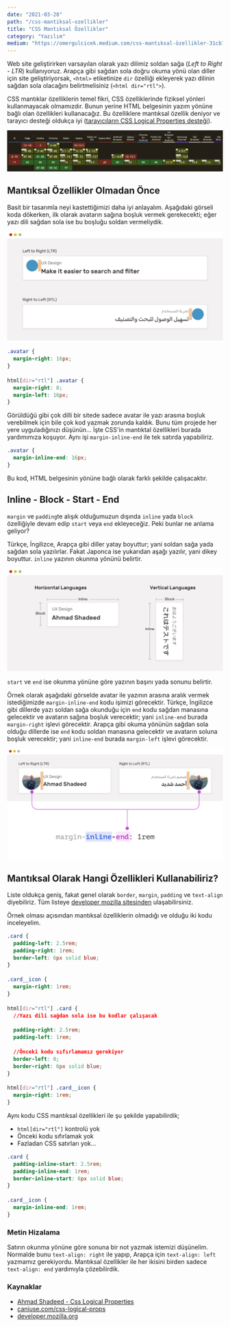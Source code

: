 ```yaml
---
date: "2021-03-28"
path: "/css-mantiksal-ozellikler"
title: "CSS Mantıksal Özellikler"
category: "Yazılım"
medium: "https://omergulcicek.medium.com/css-mantıksal-özellikler-31cb73ea4473"
---
```


Web site geliştirirken varsayılan olarak yazı dilimiz soldan sağa (*Left to Right - LTR*) kullanıyoruz. Arapça gibi sağdan sola doğru okuma yönü olan diller için site geliştiriyorsak, `<html>` etiketinize `dir` özelliği ekleyerek yazı dilinin sağdan sola olacağını belirtmelisiniz (`<html dir="rtl">`).

CSS mantıklar özelliklerin temel fikri, CSS özelliklerinde fiziksel yönleri kullanmayacak olmamızdır. Bunun yerine HTML belgesinin yazım yönüne bağlı olan özellikleri kullanacağız. Bu özelliklere mantıksal özellik deniyor ve tarayıcı desteği oldukça iyi (<a href="https://caniuse.com/css-logical-props" target="_blank" rel="noreferrer noopener">tarayıcıların CSS Logical Properties desteği</a>). 

![CSS Logical Properties desteği](../../assets/img/blog/2021-03-28/css-logical-properties.png)

## Mantıksal Özellikler Olmadan Önce

Basit bir tasarımla neyi kastettiğimizi daha iyi anlayalım. Aşağıdaki görseli koda dökerken, ilk olarak avatarın sağına boşluk vermek gerekecekti; eğer yazı dili sağdan sola ise bu boşluğu soldan vermeliydik.

![CSS Logical Properties desteği](../../assets/img/blog/2021-03-28/ltr-rtl.jpg)

```css
.avatar {
  margin-right: 16px;
}

html[dir="rtl"] .avatar {
  margin-right: 0;
  margin-left: 16px;
}
```

Görüldüğü gibi çok dilli bir sitede sadece avatar ile yazı arasına boşluk verebilmek için bile çok kod yazmak zorunda kaldık. Bunu tüm projede her yere uyguladığınızı düşünün... İşte CSS'in mantıktal özellikleri burada yardımımıza koşuyor. Aynı işi `margin-inline-end` ile tek satırda yapabiliriz.

```css
.avatar {
  margin-inline-end: 16px;
}
```

Bu kod, HTML belgesinin yönüne bağlı olarak farklı şekilde çalışacaktır.

## Inline - Block - Start - End

`margin` ve `padding`te alışık olduğumuzun dışında `inline` yada `block` özelliğiyle devam edip `start` veya `end` ekleyeceğiz. Peki bunlar ne anlama geliyor?

Türkçe, İngilizce, Arapça gibi diller yatay boyuttur; yani soldan sağa yada sağdan sola yazılırlar. Fakat Japonca ise yukarıdan aşağı yazılır, yani dikey boyuttur. `inline` yazının okunma yönünü belirtir.

![CSS Logical Properties desteği](../../assets/img/blog/2021-03-28/inline-block.jpg)

`start` ve `end` ise okunma yönüne göre yazının başını yada sonunu belirtir.

Örnek olarak aşağıdaki görselde avatar ile yazının arasına aralık vermek istediğimizde `margin-inline-end` kodu işimizi görecektir. Türkçe, İngilizce gibi dillerde yazı soldan sağa okunduğu için `end` kodu sağdan manasına gelecektir ve avatarın sağına boşluk verecektir; yani `inline-end` burada `margin-right` işlevi görecektir. Arapça gibi okuma yönünün sağdan sola olduğu dillerde ise `end` kodu soldan manasına gelecektir ve avatarın soluna boşluk verecektir; yani `inline-end` burada `margin-left` işlevi görecektir.

![CSS Logical Properties desteği](../../assets/img/blog/2021-03-28/margin-inline-end.jpg)

## Mantıksal Olarak Hangi Özellikleri Kullanabiliriz?

Liste oldukça geniş, fakat genel olarak `border`, `margin`, `padding` ve `text-align` diyebiliriz. Tüm listeye <a href="https://developer.mozilla.org/en-US/docs/Web/CSS/CSS_Logical_Properties#reference" target="_blank" rel="noreferrer noopener">developer mozilla sitesinden</a> ulaşabilirsiniz.

Örnek olması açısından mantıksal özelliklerin olmadığı ve olduğu iki kodu inceleyelim.

```css
.card {
  padding-left: 2.5rem;
  padding-right: 1rem;
  border-left: 6px solid blue;
}

.card__icon {
  margin-right: 1rem;
}

html[dir="rtl"] .card {
  //Yazı dili sağdan sola ise bu kodlar çalışacak

  padding-right: 2.5rem;
  padding-left: 1rem;
  
  //Önceki kodu sıfırlamamız gerekiyor
  border-left: 0;
  border-right: 6px solid blue;
}

html[dir="rtl"] .card__icon {
  margin-right: 1rem;
}
```

Aynı kodu CSS mantıksal özellikleri ile şu şekilde yapabilirdik;

* `html[dir="rtl"]` kontrolü yok
* Önceki kodu sıfırlamak yok
* Fazladan CSS satırları yok...

```css
.card {
  padding-inline-start: 2.5rem;
  padding-inline-end: 1rem;
  border-inline-start: 6px solid blue;
}

.card__icon {
  margin-inline-end: 1rem;
}
```

### Metin Hizalama

Satırın okunma yönüne göre sonuna bir not yazmak istemizi düşünelim. Normalde bunu `text-align: right` ile yapıp, Arapça için `text-align: left` yazmamız gerekiyordu. Mantıksal özellikler ile her ikisini birden sadece `text-align: end` yardımıyla çözebilirdik.

### Kaynaklar

- <a href="https://ishadeed.com/article/css-logical-properties/" target="_blank" rel="noreferrer noopener">Ahmad Shadeed - Css Logical Properties</a>
- <a href="https://caniuse.com/css-logical-props" target="_blank" rel="noreferrer noopener">caniuse.com/css-logical-props</a>
- <a href="https://developer.mozilla.org/en-US/docs/Web/CSS/CSS_Logical_Properties#reference" target="_blank" rel="noreferrer noopener">developer.mozilla.org</a>